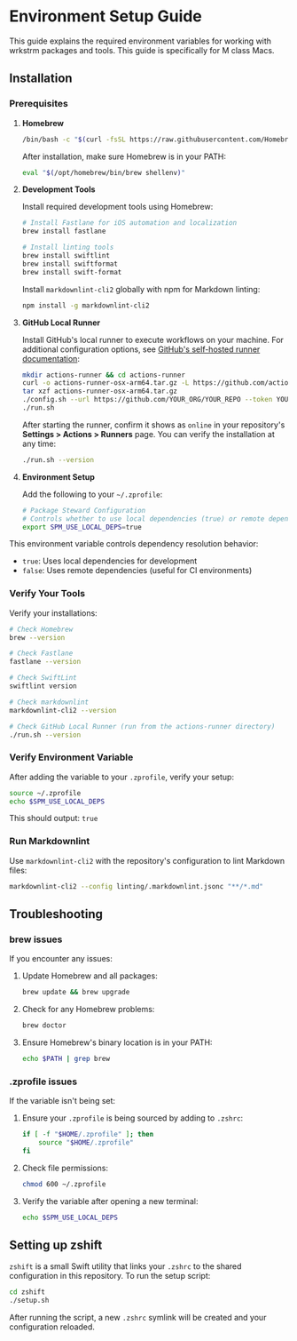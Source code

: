 # Environment Setup Guide

This guide explains the required environment variables for working with wrkstrm packages and tools. This guide is specifically for M class Macs.

## Installation

### Prerequisites

1. **Homebrew**
   ```bash
   /bin/bash -c "$(curl -fsSL https://raw.githubusercontent.com/Homebrew/install/HEAD/install.sh)"
   ```
   After installation, make sure Homebrew is in your PATH:
   ```bash
   eval "$(/opt/homebrew/bin/brew shellenv)"
   ```

2. **Development Tools**

   Install required development tools using Homebrew:
   ```bash
   # Install Fastlane for iOS automation and localization
   brew install fastlane

   # Install linting tools
   brew install swiftlint
   brew install swiftformat
   brew install swift-format
   ```

   Install `markdownlint-cli2` globally with npm for Markdown linting:

   ```bash
   npm install -g markdownlint-cli2
   ```

3. **GitHub Local Runner**

   Install GitHub's local runner to execute workflows on your machine. For additional configuration options, see [GitHub's self-hosted runner documentation](https://docs.github.com/actions/hosting-your-own-runners/about-self-hosted-runners):

   ```bash
   mkdir actions-runner && cd actions-runner
   curl -o actions-runner-osx-arm64.tar.gz -L https://github.com/actions/runner/releases/latest/download/actions-runner-osx-arm64.tar.gz
   tar xzf actions-runner-osx-arm64.tar.gz
   ./config.sh --url https://github.com/YOUR_ORG/YOUR_REPO --token YOUR_TOKEN
   ./run.sh
   ```

   After starting the runner, confirm it shows as `online` in your repository's **Settings > Actions > Runners** page. You can verify the installation at any time:

   ```bash
   ./run.sh --version
   ```

4. **Environment Setup**

    Add the following to your `~/.zprofile`:

      ```bash
      # Package Steward Configuration
      # Controls whether to use local dependencies (true) or remote dependencies (false)
      export SPM_USE_LOCAL_DEPS=true
      ```

This environment variable controls dependency resolution behavior:
- `true`: Uses local dependencies for development
- `false`: Uses remote dependencies (useful for CI environments)

### Verify Your Tools

Verify your installations:
```bash
# Check Homebrew
brew --version

# Check Fastlane
fastlane --version

# Check SwiftLint
swiftlint version

# Check markdownlint
markdownlint-cli2 --version

# Check GitHub Local Runner (run from the actions-runner directory)
./run.sh --version
```



### Verify Environment Variable

After adding the variable to your `.zprofile`, verify your setup:

```bash
source ~/.zprofile
echo $SPM_USE_LOCAL_DEPS
```

This should output: `true`

### Run Markdownlint

Use `markdownlint-cli2` with the repository's configuration to lint Markdown files:

```bash
markdownlint-cli2 --config linting/.markdownlint.jsonc "**/*.md"
```

## Troubleshooting

### **brew issues**

If you encounter any issues:

1. Update Homebrew and all packages:
   ```bash
   brew update && brew upgrade
   ```

2. Check for any Homebrew problems:
   ```bash
   brew doctor
   ```

3. Ensure Homebrew's binary location is in your PATH:
   ```bash
   echo $PATH | grep brew
   ```

### **.zprofile issues**

If the variable isn't being set:

1. Ensure your `.zprofile` is being sourced by adding to `.zshrc`:
   ```bash
   if [ -f "$HOME/.zprofile" ]; then
       source "$HOME/.zprofile"
   fi
   ```

2. Check file permissions:
   ```bash
   chmod 600 ~/.zprofile
   ```

3. Verify the variable after opening a new terminal:
   ```bash
   echo $SPM_USE_LOCAL_DEPS
   ```

## Setting up zshift

`zshift` is a small Swift utility that links your `.zshrc` to the shared configuration in this repository.
To run the setup script:

```bash
cd zshift
./setup.sh
```

After running the script, a new `.zshrc` symlink will be created and your configuration reloaded.
